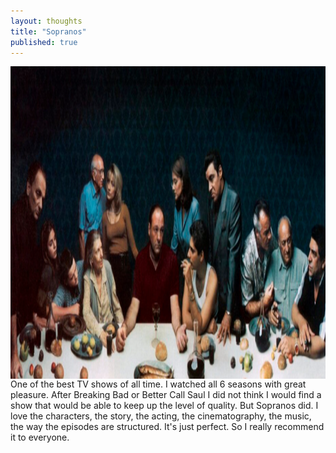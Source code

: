 ```yaml
---
layout: thoughts
title: "Sopranos"
published: true
---
```


<img src="/images/visual_thoughts/sopranos.png" alt="Sopranos" style="display: block; margin: 0 auto; height: 500px;"/>
One of the best TV shows of all time. I watched all 6 seasons with great pleasure. After Breaking Bad or Better Call Saul I did not think I would find a show that would be able to keep up the level of quality. But Sopranos did. I love the characters, the story, the acting, the cinematography, the music, the way the episodes are structured. It's just perfect. So I really recommend it to everyone. 

